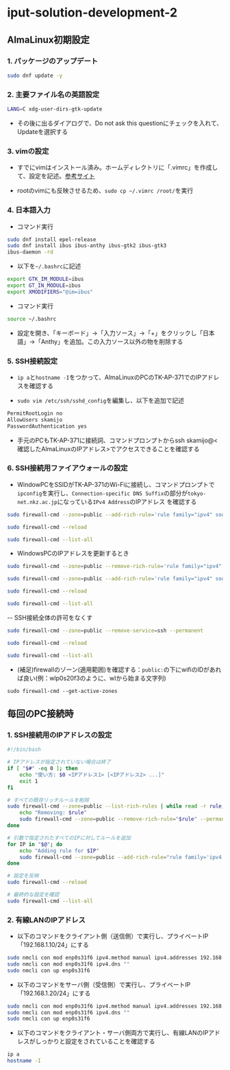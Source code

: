 # iput-solution-development-2

## AlmaLinux初期設定

### 1. パッケージのアップデート

```sh
sudo dnf update -y
```

### 2. 主要ファイル名の英語設定

```sh
LANG=C xdg-user-dirs-gtk-update
```

- その後に出るダイアログで、Do not ask this questionにチェックを入れて、Updateを選択する

### 3. vimの設定

- すでにvimはインストール済み。ホームディレクトリに「.vimrc」を作成して、設定を記述。[参考サイト](https://qiita.com/iwaseasahi/items/0b2da68269397906c14c "初心者向け vimrcの設定方法")

- rootのvimにも反映させるため、```sudo cp ~/.vimrc /root/```を実行

### 4. 日本語入力

- コマンド実行

```sh
sudo dnf install epel-release
sudo dnf install ibus ibus-anthy ibus-gtk2 ibus-gtk3
ibus-daemon -rd
```

- 以下を```~/.bashrc```に記述

```sh
export GTK_IM_MODULE=ibus
export GT_IN_MODULE=ibus
export XMODIFIERS="@im=ibus"
```

- コマンド実行

```sh
source ~/.bashrc
```

- 設定を開き、「キーボード」->「入力ソース」->「+」をクリックし「日本語」->「Anthy」を追加。この入力ソース以外の物を削除する

### 5. SSH接続設定

- ```ip a```と```hostname -I```をつかって、AlmaLinuxのPCのTK-AP-371でのIPアドレスを確認する

- ```sudo vim /etc/ssh/sshd_config```を編集し、以下を追加で記述

```sh
PermitRootLogin no
AllowUsers skamijo
PasswordAuthentication yes
```

- 手元のPCもTK-AP-371に接続詞、コマンドプロンプトからssh skamijo@<確認したAlmaLinuxのIPアドレス>でアクセスできることを確認する

### 6. SSH接続用ファイアウォールの設定

- WindowPCをSSIDがTK-AP-371のWi-Fiに接続し、コマンドプロンプトで```ipconfig```を実行し、```Connection-specific DNS Suffix```の部分が```tokyo-net.nkz.ac.jp```になっている```IPv4 Address```のIPアドレス
を確認する

```sh
sudo firewall-cmd --zone=public --add-rich-rule='rule family="ipv4" source address="<WindowsPCのIPアドレス>" service name="ssh" accept' --permanent
```
```sh
sudo firewall-cmd --reload
```
```sh
sudo firewall-cmd --list-all
```

- WindowsPCのIPアドレスを更新するとき

```sh
sudo firewall-cmd --zone=public --remove-rich-rule='rule family="ipv4" source address="<WindowsPCのIPアドレス>" service name="ssh" accept' --permanent
```
```sh
sudo firewall-cmd --zone=public --add-rich-rule='rule family="ipv4" source address="<WindowsPCのIPアドレス>" service name="ssh" accept' --permanent
```
```sh
sudo firewall-cmd --reload
```
```sh
sudo firewall-cmd --list-all
```

-- SSH接続全体の許可をなくす

```sh
sudo firewall-cmd --zone=public --remove-service=ssh --permanent
```
```sh
sudo firewall-cmd --reload
```
```sh
sudo firewall-cmd --list-all
```

- (補足)firewallのゾーン(適用範囲)を確認する：```public:```の下にwifiのIDがあれば良い(例：wlp0s20f3のように、wlから始まる文字列)

```
sudo firewall-cmd --get-active-zones
```

## 毎回のPC接続時

### 1. SSH接続用のIPアドレスの設定

```sh
#!/bin/bash

# IPアドレスが指定されていない場合は終了
if [ "$#" -eq 0 ]; then
    echo "使い方: $0 <IPアドレス1> [<IPアドレス2> ...]"
    exit 1
fi

# すべての既存リッチルールを削除
sudo firewall-cmd --zone=public --list-rich-rules | while read -r rule; do
    echo "Removing: $rule"
    sudo firewall-cmd --zone=public --remove-rich-rule="$rule" --permanent
done

# 引数で指定されたすべてのIPに対してルールを追加
for IP in "$@"; do
    echo "Adding rule for $IP"
    sudo firewall-cmd --zone=public --add-rich-rule="rule family='ipv4' source address='$IP' service name='ssh' accept" --permanent
done

# 設定を反映
sudo firewall-cmd --reload

# 最終的な設定を確認
sudo firewall-cmd --list-all
```

### 2. 有線LANのIPアドレス

- 以下のコマンドをクライアント側（送信側）で実行し、プライベートIP「192.168.1.10/24」にする

```sh
sudo nmcli con mod enp0s31f6 ipv4.method manual ipv4.addresses 192.168.1.10/24
sudo nmcli con mod enp0s31f6 ipv4.dns ""
sudo nmcli con up enp0s31f6
```

- 以下のコマンドをサーバ側（受信側）で実行し、プライベートIP「192.168.1.20/24」にする

```sh
sudo nmcli con mod enp0s31f6 ipv4.method manual ipv4.addresses 192.168.1.20/24
sudo nmcli con mod enp0s31f6 ipv4.dns ""
sudo nmcli con up enp0s31f6
```

- 以下のコマンドをクライアント・サーバ側両方で実行し、有線LANのIPアドレスがしっかりと設定をされていることを確認する

```sh
ip a
hostname -I
```
